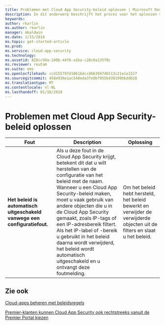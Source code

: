 ```yaml
---
title: Problemen met Cloud App Security-beleid oplossen | Microsoft Docs
description: In dit onderwerp beschrijft het proces voor het oplossen van het maken van beleid in de Cloud App Security.
keywords: 
author: rkarlin
ms.author: rkarlin
manager: mbaldwin
ms.date: 1/15/2018
ms.topic: get-started-article
ms.prod: 
ms.service: cloud-app-security
ms.technology: 
ms.assetid: 828cc94a-248b-44f6-a1ba-c28c0a135f8c
ms.reviewer: reutam
ms.suite: ems
ms.openlocfilehash: ccd15579fd18616dccd663947d6513c21e1e1527
ms.sourcegitcommit: 458e936e1ac548eda37e9bf955b439199bbdd018
ms.translationtype: MT
ms.contentlocale: nl-NL
ms.lasthandoff: 01/16/2018
---
```

# <a name="troubleshooting-cloud-app-security-policies"></a>Problemen met Cloud App Security-beleid oplossen

|Fout|Description|Oplossing|
|----|----|----|
| **Het beleid <policy name> is automatisch uitgeschakeld vanwege een configuratiefout.**|Als u deze fout in de Cloud App Security krijgt, betekent dit dat u wilt herstellen van de configuratie van het beleid met de naam. Wanneer u een Cloud App Security-beleid maken, moet u vaak gebruik van andere objecten die u in de Cloud App Security gemaakt, zoals IP-tags of een IP-adresbereik filtert. Als het IP-label of -bereik u gebruikt in het beleid daarna wordt verwijderd, het beleid wordt automatisch uitgeschakeld en u ontvangt deze foutmelding. |Om het beleid hebt hersteld, het beleid bewerkt en verwijder de verwijderde objecten uit de filters en slaat u het beleid.|



## <a name="see-also"></a>Zie ook
[Cloud-apps beheren met beleidsregels](control-cloud-apps-with-policies.md)

[Premier-klanten kunnen Cloud App Security ook rechtstreeks vanuit de Premier Portal kiezen](https://premier.microsoft.com/)

